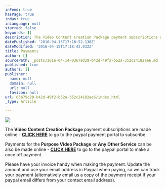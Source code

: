 ```yaml
---
inFeed: true
hasPage: true
inNav: true
inLanguage: null
starred: false
keywords: []
description: The Video Content Creation Package payment subscriptions are made online - CLICK HERE to go to the paypal payment portal to subscribe.
datePublished: '2016-04-15T17:18:52.138Z'
dateModified: '2016-04-15T17:18:43.032Z'
title: Payments
author: []
sourcePath: _posts/2016-04-14-03679d29-b42d-49f2-b52a-352c24182ae6.md
published: true
authors: []
publisher:
  name: null
  domain: null
  url: null
  favicon: null
url: 03679d29-b42d-49f2-b52a-352c24182ae6/index.html
_type: Article

---
```

![](https://the-grid-user-content.s3-us-west-2.amazonaws.com/3f0e4a30-eaef-421b-8097-60c864603e05.jpg)

The **Video Content Creation Package** payment subscriptions are made online - [**CLICK HERE**][0] to go to the paypal payment portal to subscribe.

Payments for the **Purpose Video Package** or **Any Other Service** can be also be made online - **[CLICK HERE][1]** to go to the paypal portal to make a once off payment. 

Please have your invoice handy when making the payment. Update the amount and use your email address in Paypal when paying, so we can track your payment (alternatively email us a copy of the payment receipt if your paypal email differs from your contact email address).

[0]: https://www.paypal.com/cgi-bin/webscr?cmd=_s-xclick&hosted_button_id=ZQCRBFBJANRP6
[1]: https://www.paypal.com/cgi-bin/webscr?cmd=_s-xclick&hosted_button_id=8HHR5RBE6M6RL